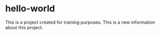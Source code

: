 # hello-world
This is a project created for training purposes.
This is a new information about this project.
